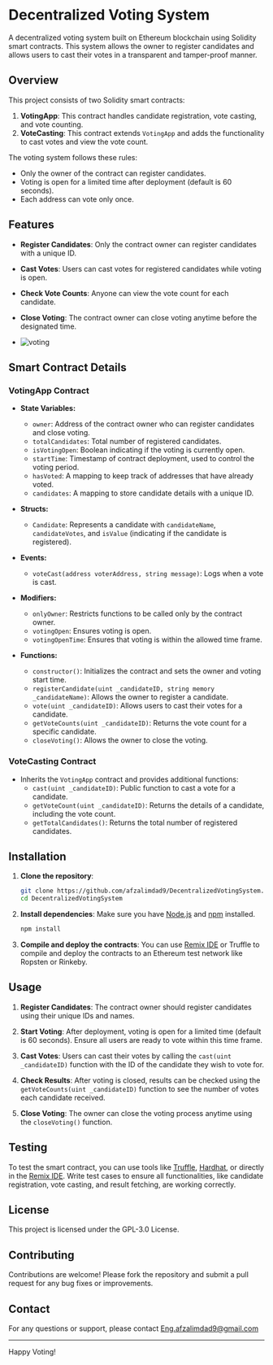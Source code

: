 # Decentralized Voting System

A decentralized voting system built on Ethereum blockchain using Solidity smart contracts. This system allows the owner to register candidates and allows users to cast their votes in a transparent and tamper-proof manner.

## Overview

This project consists of two Solidity smart contracts:

1. **VotingApp**: This contract handles candidate registration, vote casting, and vote counting.
2. **VoteCasting**: This contract extends `VotingApp` and adds the functionality to cast votes and view the vote count.

The voting system follows these rules:

- Only the owner of the contract can register candidates.
- Voting is open for a limited time after deployment (default is 60 seconds).
- Each address can vote only once.

## Features

- **Register Candidates**: Only the contract owner can register candidates with a unique ID.
- **Cast Votes**: Users can cast votes for registered candidates while voting is open.
- **Check Vote Counts**: Anyone can view the vote count for each candidate.
- **Close Voting**: The contract owner can close voting anytime before the designated time.

- ![voting](https://github.com/user-attachments/assets/476856c6-e118-4c60-9aea-0db9f0c71756)

## Smart Contract Details

### VotingApp Contract

- **State Variables:**

  - `owner`: Address of the contract owner who can register candidates and close voting.
  - `totalCandidates`: Total number of registered candidates.
  - `isVotingOpen`: Boolean indicating if the voting is currently open.
  - `startTime`: Timestamp of contract deployment, used to control the voting period.
  - `hasVoted`: A mapping to keep track of addresses that have already voted.
  - `candidates`: A mapping to store candidate details with a unique ID.

- **Structs:**

  - `Candidate`: Represents a candidate with `candidateName`, `candidateVotes`, and `isValue` (indicating if the candidate is registered).

- **Events:**

  - `voteCast(address voterAddress, string message)`: Logs when a vote is cast.

- **Modifiers:**

  - `onlyOwner`: Restricts functions to be called only by the contract owner.
  - `votingOpen`: Ensures voting is open.
  - `votingOpenTime`: Ensures that voting is within the allowed time frame.

- **Functions:**
  - `constructor()`: Initializes the contract and sets the owner and voting start time.
  - `registerCandidate(uint _candidateID, string memory _candidateName)`: Allows the owner to register a candidate.
  - `vote(uint _candidateID)`: Allows users to cast their votes for a candidate.
  - `getVoteCounts(uint _candidateID)`: Returns the vote count for a specific candidate.
  - `closeVoting()`: Allows the owner to close the voting.

### VoteCasting Contract

- Inherits the `VotingApp` contract and provides additional functions:
  - `cast(uint _candidateID)`: Public function to cast a vote for a candidate.
  - `getVoteCount(uint _candidateID)`: Returns the details of a candidate, including the vote count.
  - `getTotalCandidates()`: Returns the total number of registered candidates.

## Installation

1. **Clone the repository**:

   ```bash
   git clone https://github.com/afzalimdad9/DecentralizedVotingSystem.git
   cd DecentralizedVotingSystem
   ```

2. **Install dependencies**:
   Make sure you have [Node.js](https://nodejs.org/) and [npm](https://www.npmjs.com/) installed.

   ```bash
   npm install
   ```

3. **Compile and deploy the contracts**:
   You can use [Remix IDE](https://remix.ethereum.org/) or Truffle to compile and deploy the contracts to an Ethereum test network like Ropsten or Rinkeby.

## Usage

1. **Register Candidates**: The contract owner should register candidates using their unique IDs and names.

2. **Start Voting**: After deployment, voting is open for a limited time (default is 60 seconds). Ensure all users are ready to vote within this time frame.

3. **Cast Votes**: Users can cast their votes by calling the `cast(uint _candidateID)` function with the ID of the candidate they wish to vote for.

4. **Check Results**: After voting is closed, results can be checked using the `getVoteCounts(uint _candidateID)` function to see the number of votes each candidate received.

5. **Close Voting**: The owner can close the voting process anytime using the `closeVoting()` function.

## Testing

To test the smart contract, you can use tools like [Truffle](https://www.trufflesuite.com/truffle), [Hardhat](https://hardhat.org/), or directly in the [Remix IDE](https://remix.ethereum.org/). Write test cases to ensure all functionalities, like candidate registration, vote casting, and result fetching, are working correctly.

## License

This project is licensed under the GPL-3.0 License.

## Contributing

Contributions are welcome! Please fork the repository and submit a pull request for any bug fixes or improvements.

## Contact

For any questions or support, please contact Eng.afzalimdad9@gmail.com

---

Happy Voting!
